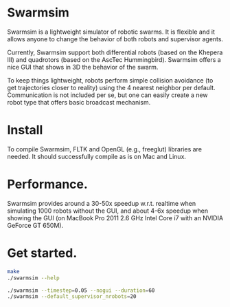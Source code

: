 # Swarmsim

Swarmsim is a lightweight simulator of robotic swarms.
It is flexible and it allows anyone to change the behavior of both robots and supervisor agents.

Currently, Swarmsim support both differential robots (based on the Khepera III) and quadrotors (based on the AscTec Hummingbird).
Swarmsim offers a nice GUI that shows in 3D the behavior of the swarm.

To keep things lightweight, robots perform simple collision avoidance (to get trajectories closer to reality) using the 4 nearest neighbor per default. Communication is not included per se, but one can easily create a new robot type that offers basic broadcast mechanism.

# Install

To compile Swarmsim, FLTK and OpenGL (e.g., freeglut) libraries are needed. It should successfully compile as is on Mac and Linux.

# Performance.

Swarmsim provides around a 30-50x speedup w.r.t. realtime when simulating 1000 robots without the GUI, and about 4-6x speedup when showing the GUI (on MacBook Pro 2011 2.6 GHz Intel Core i7 with an NVIDIA GeForce GT 650M).

# Get started.

```bash
make
./swarmsim --help

./swarmsim --timestep=0.05 --nogui --duration=60
./swarmsim --default_supervisor_nrobots=20
```
